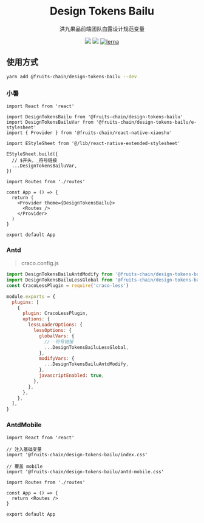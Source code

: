 <h1 align="center">Design Tokens Bailu</h1>

<div align="center">
洪九果品前端团队白露设计规范变量
</div>

[design-tokens-bailu]: https://www.npmjs.com/package/@fruits-chain/design-tokens-bailu

<div align="center">

[![](https://img.shields.io/npm/v/@fruits-chain/design-tokens-bailu)][design-tokens-bailu]
[![](https://img.shields.io/npm/dm/@fruits-chain/design-tokens-bailu.svg)][design-tokens-bailu]
[![lerna](https://img.shields.io/badge/maintained%20with-lerna-cc00ff.svg)](https://lerna.js.org/)

</div>

## 使用方式

```bash
yarn add @fruits-chain/design-tokens-bailu --dev
```

### 小暑

```tsx
import React from 'react'

import DesignTokensBailu from '@fruits-chain/design-tokens-bailu'
import DesignTokensBailuVar from '@fruits-chain/design-tokens-bailu/e-stylesheet'
import { Provider } from '@fruits-chain/react-native-xiaoshu'

import EStyleSheet from '@/lib/react-native-extended-stylesheet'

EStyleSheet.build({
  // $开头，_符号链接
  ...DesignTokensBailuVar,
})

import Routes from './routes'

const App = () => {
  return (
    <Provider theme={DesignTokensBailu}>
      <Routes />
    </Provider>
  )
}

export default App
```

### Antd

> craco.config.js

```js
import DesignTokensBailuAntdModify from '@fruits-chain/design-tokens-bailu/antd-modify'
import DesignTokensBailuLessGlobal from '@fruits-chain/design-tokens-bailu/less-global'
const CracoLessPlugin = require('craco-less')

module.exports = {
  plugins: [
    {
      plugin: CracoLessPlugin,
      options: {
        lessLoaderOptions: {
          lessOptions: {
            globalVars: {
              // -符号链接
              ...DesignTokensBailuLessGlobal,
            },
            modifyVars: {
              ...DesignTokensBailuAntdModify,
            },
            javascriptEnabled: true,
          },
        },
      },
    },
  ],
}
```

### AntdMobile

```tsx
import React from 'react'

// 注入基础变量
import '@fruits-chain/design-tokens-bailu/index.css'

// 覆盖 mobile
import '@fruits-chain/design-tokens-bailu/antd-mobile.css'

import Routes from './routes'

const App = () => {
  return <Routes />
}

export default App
```
